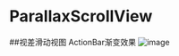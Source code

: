 # ParallaxScrollView
##视差滑动视图
ActionBar渐变效果
![image](https://camo.githubusercontent.com/9792a64fffcb4f05e83eebf52074f62c7d8bd6f8/687474703a2f2f696d672e6d792e6373646e2e6e65742f75706c6f6164732f3230313630362f32392f313436373139333131335f363236392e676966)